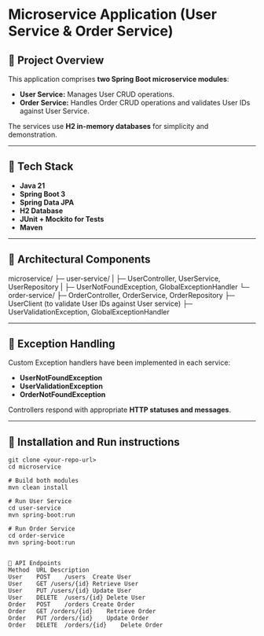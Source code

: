 # Microservice Application (User Service & Order Service)

## 🔹 Project Overview
This application comprises **two Spring Boot microservice modules**:

- **User Service:** Manages User CRUD operations.
- **Order Service:** Handles Order CRUD operations and validates User IDs against User Service.

The services use **H2 in-memory databases** for simplicity and demonstration.

---

## 🔹 Tech Stack
- **Java 21**
- **Spring Boot 3**
- **Spring Data JPA**
- **H2 Database**
- **JUnit + Mockito for Tests**
- **Maven**
  
---

## 🔹 Architectural Components

microservice/
├─ user-service/
| ├─ UserController, UserService, UserRepository
| ├─ UserNotFoundException, GlobalExceptionHandler
└─ order-service/
├─ OrderController, OrderService, OrderRepository
├─ UserClient (to validate User IDs against User service)
├─ UserValidationException, GlobalExceptionHandler


---

## 🔹 Exception Handling
Custom Exception handlers have been implemented in each service:
- **UserNotFoundException**
- **UserValidationException**
- **OrderNotFoundException**

Controllers respond with appropriate **HTTP statuses and messages**.

---

## 🔹 Installation and Run instructions

```shell
git clone <your-repo-url>
cd microservice

# Build both modules
mvn clean install

# Run User Service
cd user-service
mvn spring-boot:run

# Run Order Service
cd order-service
mvn spring-boot:run


🔹 API Endpoints
Method	URL	Description
User	POST	/users	Create User
User	GET	/users/{id}	Retrieve User
User	PUT	/users/{id}	Update User
User	DELETE	/users/{id}	Delete User
Order	POST	/orders	Create Order
Order	GET	/orders/{id}	Retrieve Order
Order	PUT	/orders/{id}	Update Order
Order	DELETE	/orders/{id}	Delete Order